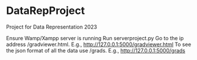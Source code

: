 # DataRepProject
Project for Data Representation 2023

Ensure Wamp/Xampp server is running
Run serverproject.py
Go to the ip address /gradviewer.html. E.g., http://127.0.0.1:5000/gradviewer.html
To see the json format of all the data use /grads. E.g., http://127.0.0.1:5000/grads